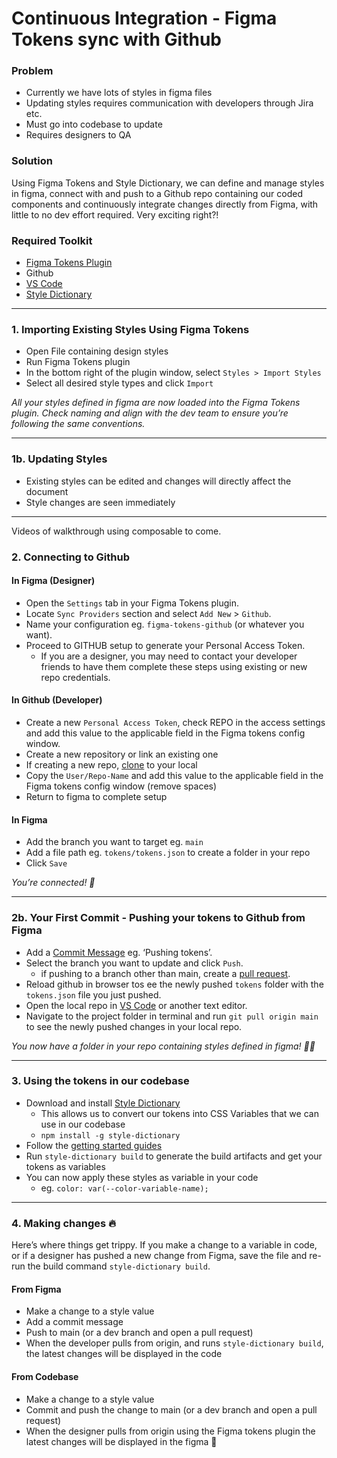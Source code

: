 # Continuous Integration - Figma Tokens sync with Github

### **Problem**

-   Currently we have lots of styles in figma files
-   Updating styles requires communication with developers through Jira etc.
-   Must go into codebase to update
-   Requires designers to QA

### **Solution**

Using Figma Tokens and Style Dictionary, we can define and manage styles in figma, connect with and push to a Github repo containing our coded components and continuously integrate changes directly from Figma, with little to no dev effort required. Very exciting right?!

### **Required Toolkit**

-   [Figma Tokens Plugin](https://www.figma.com/community/plugin/843461159747178978/Tokens-Studio-for-Figma-(Figma-Tokens) "https://www.figma.com/community/plugin/843461159747178978/Tokens-Studio-for-Figma-(Figma-Tokens)")
-   Github
-   [VS Code](https://code.visualstudio.com/ "https://code.visualstudio.com/")
-   [Style Dictionary](https://amzn.github.io/style-dictionary/#/ "https://amzn.github.io/style-dictionary/#/")

---

### **1. Importing Existing Styles Using Figma Tokens**

-   Open File containing design styles
-   Run Figma Tokens plugin
-   In the bottom right of the plugin window, select `Styles > Import Styles`
-   Select all desired style types and click `Import`

_All your styles defined in figma are now loaded into the Figma Tokens plugin. Check naming and align with the dev team to ensure you’re following the same conventions._

---

### **1b. Updating Styles**

-   Existing styles can be edited and changes will directly affect the document
-   Style changes are seen immediately

---

Videos of walkthrough using composable to come.

### **2. Connecting to Github**

#### In Figma (Designer)

-   Open the `Settings` tab in your Figma Tokens plugin.
-   Locate `Sync Providers` section and select `Add New` > `Github`.
-   Name your configuration eg. `figma-tokens-github` (or whatever you want).
-   Proceed to GITHUB setup to generate your Personal Access Token.
    -   If you are a designer, you may need to contact your developer friends to have them complete these steps using existing or new repo credentials.


#### In Github (Developer)

-   Create a new `Personal Access Token`, check REPO in the access settings and add this value to the applicable field in the Figma tokens config window.
-   Create a new repository or link an existing one
-   If creating a new repo, [clone](https://docs.github.com/en/repositories/creating-and-managing-repositories/cloning-a-repository "https://docs.github.com/en/repositories/creating-and-managing-repositories/cloning-a-repository") to your local
-   Copy the `User/Repo-Name` and add this value to the applicable field in the Figma tokens config window (remove spaces)
-   Return to figma to complete setup  

#### In Figma

-   Add the branch you want to target eg. `main`
-   Add a file path eg. `tokens/tokens.json` to create a folder in your repo
-   Click `Save`

_You’re connected! 🥳_

---

### **2b. Your First Commit - Pushing your tokens to Github from Figma**

-   Add a [Commit Message](https://docs.github.com/en/desktop/contributing-and-collaborating-using-github-desktop/making-changes-in-a-branch/committing-and-reviewing-changes-to-your-project#about-commits "https://docs.github.com/en/desktop/contributing-and-collaborating-using-github-desktop/making-changes-in-a-branch/committing-and-reviewing-changes-to-your-project#about-commits") eg. ‘Pushing tokens’.
-   Select the branch you want to update and click `Push`.
    -   if pushing to a branch other than main, create a [pull request](https://docs.github.com/en/desktop/contributing-and-collaborating-using-github-desktop/making-changes-in-a-branch/committing-and-reviewing-changes-to-your-project#about-commits "https://docs.github.com/en/desktop/contributing-and-collaborating-using-github-desktop/making-changes-in-a-branch/committing-and-reviewing-changes-to-your-project#about-commits").
-   Reload github in browser tos ee the newly pushed `tokens` folder with the `tokens.json` file you just pushed.
-   Open the local repo in [VS Code](https://code.visualstudio.com/ "https://code.visualstudio.com/") or another text editor.
-   Navigate to the project folder in terminal and run `git pull origin main` to see the newly pushed changes in your local repo.

_You now have a folder in your repo containing styles defined in figma! 👏🏽_

---

### **3. Using the tokens in our codebase**

-   Download and install [Style Dictionary](https://amzn.github.io/style-dictionary/#/ "https://amzn.github.io/style-dictionary/#/")
    -   This allows us to convert our tokens into CSS Variables that we can use in our codebase
    -   `npm install -g style-dictionary`
- Follow the [getting started guides](https://amzn.github.io/style-dictionary/#/README)
-   Run `style-dictionary build` to generate the build artifacts and get your tokens as variables
-   You can now apply these styles as variable in your code
    -   eg. `color: var(--color-variable-name);`
        

---

### **4. Making changes 🔥**

Here’s where things get trippy. If you make a change to a variable in code, or if a designer has pushed a new change from Figma, save the file and re-run the build command `style-dictionary build`.

#### **From Figma**

-   Make a change to a style value
-   Add a commit message
-   Push to main (or a dev branch and open a pull request)
-   When the developer pulls from origin, and runs `style-dictionary build`, the latest changes will be displayed in the code
    

#### **From Codebase**

-   Make a change to a style value
-   Commit and push the change to main (or a dev branch and open a pull request)
-   When the designer pulls from origin using the Figma tokens plugin the latest changes will be displayed in the figma 🤤